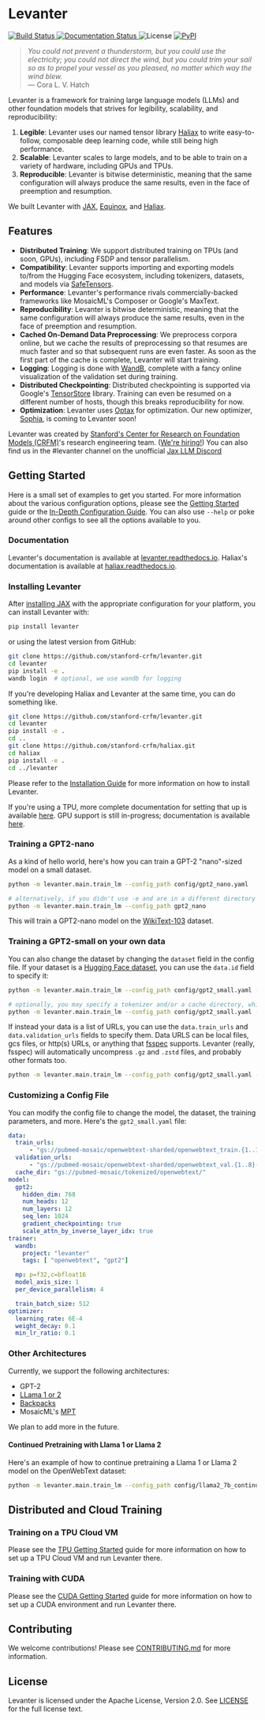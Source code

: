 # Levanter

<a href="https://github.com/stanford-crfm/levanter/actions?query=branch%3Amain++">
    <img alt="Build Status" src="https://img.shields.io/github/actions/workflow/status/stanford-crfm/levanter/run_tests.yaml?branch=main">
</a>
<a href="https://levanter.readthedocs.io/en/latest/?badge=latest">
    <img alt="Documentation Status" src="https://readthedocs.org/projects/levanter/badge/?version=latest">
</a>
<img alt="License" src="https://img.shields.io/github/license/stanford-crfm/levanter?color=blue" />
<a href="https://https://pypi.org/project/levanter/">
    <img alt="PyPI" src="https://img.shields.io/pypi/v/levanter?color=blue" />
</a>


<!--levanter-intro-start-->
> *You could not prevent a thunderstorm, but you could use the electricity; you could not direct the wind, but you could trim your sail so as to propel your vessel as you pleased, no matter which way the wind blew.* <br/>
> — Cora L. V. Hatch

Levanter is a framework for training large language models (LLMs) and other foundation models that strives for legibility, scalability, and reproducibility:

1. **Legible**: Levanter uses our named tensor library [Haliax](https://github.com/stanford-crfm/haliax) to write easy-to-follow, composable deep learning code, while still being high performance.
2. **Scalable**: Levanter scales to large models, and to be able to train on a variety of hardware, including GPUs and TPUs.
3. **Reproducible**: Levanter is bitwise deterministic, meaning that the same configuration will always produce the same results, even in the face of preemption and resumption.

We built Levanter with [JAX](https:://github.com/google/jax), [Equinox](https://github.com/patrick-kidger/equinox),
and [Haliax](https://github.com/stanford-crfm/haliax).

## Features

* **Distributed Training**: We support distributed training on TPUs (and soon, GPUs), including FSDP and tensor parallelism.
* **Compatibility**: Levanter supports importing and exporting models to/from the Hugging Face ecosystem, including tokenizers, datasets, and models via [SafeTensors](https://github.com/huggingface/safetensors).
* **Performance**: Levanter's performance rivals commercially-backed frameworks like MosaicML's Composer or Google's MaxText.
* **Reproducibility**: Levanter is bitwise deterministic, meaning that the same configuration will always produce the same results, even in the face of preemption and resumption.
* **Cached On-Demand Data Preprocessing**: We preprocess corpora online, but we cache the results of preprocessing so
that resumes are much faster and so that subsequent runs are even faster. As soon as the first part of the cache is complete, Levanter will start training.
* **Logging**: Logging is done with [WandB](https://wandb.ai/), complete with a fancy online visualization of the validation set during training.
* **Distributed Checkpointing**: Distributed checkpointing is supported via Google's [TensorStore](https://google.github.io/tensorstore/) library. Training can even be resumed on a different number of hosts, though this breaks reproducibility for now.
* **Optimization**: Levanter uses [Optax](https://github.com/deepmind/optax) for optimization. Our new optimizer, [Sophia](https://arxiv.org/abs/2305.14342), is coming to Levanter soon!

<!--levanter-intro-end-->

Levanter was created by [Stanford's Center for Research on Foundation Models (CRFM)](https://crfm.stanford.edu/)'s research engineering team. ([We're hiring!](https://crfm.stanford.edu/apply.html)) You can also find us in the #levanter channel on the unofficial [Jax LLM Discord](https://discord.gg/CKazXcbbBm)

## Getting Started

Here is a small set of examples to get you started. For more information about the various configuration options,
please see the [Getting Started](./docs/Getting-Started-Training.md) guide or the [In-Depth Configuration Guide](docs/Configuration-Guide.md).
You can also use `--help` or poke around other configs to see all the options available to you.

### Documentation

Levanter's documentation is available at [levanter.readthedocs.io](https://levanter.readthedocs.io/en/latest/).
Haliax's documentation is available at [haliax.readthedocs.io](https://haliax.readthedocs.io/en/latest/).

### Installing Levanter

<!--levanter-installation-start-->

After [installing JAX]((https://github.com/google/jax/blob/main/README.md#installation)) with the appropriate configuration
for your platform, you can install Levanter with:

```bash
pip install levanter
```

or using the latest version from GitHub:

```bash
git clone https://github.com/stanford-crfm/levanter.git
cd levanter
pip install -e .
wandb login  # optional, we use wandb for logging
```

If you're developing Haliax and Levanter at the same time, you can do something like.
```bash
git clone https://github.com/stanford-crfm/levanter.git
cd levanter
pip install -e .
cd ..
git clone https://github.com/stanford-crfm/haliax.git
cd haliax
pip install -e .
cd ../levanter
```


<!--levanter-installation-end-->

Please refer to the [Installation Guide](docs/Installation.md) for more information on how to install Levanter.

If you're using a TPU, more complete documentation for setting that up is available [here](docs/Getting-Started-TPU-VM.md). GPU support is still in-progress; documentation is available [here](docs/Getting-Started-CUDA.md).

<!--levanter-user-guide-start-->

### Training a GPT2-nano

As a kind of hello world, here's how you can train a GPT-2 "nano"-sized model on a small dataset.

```bash
python -m levanter.main.train_lm --config_path config/gpt2_nano.yaml

# alternatively, if you didn't use -e and are in a different directory
python -m levanter.main.train_lm --config_path gpt2_nano
```

This will train a GPT2-nano model on the [WikiText-103](https://blog.einstein.ai/the-wikitext-long-term-dependency-language-modeling-dataset/) dataset.

### Training a GPT2-small on your own data

You can also change the dataset by changing the `dataset` field in the config file.
If your dataset is a [Hugging Face dataset](https://huggingface.co/docs/datasets/loading_datasets.html), you can use the `data.id` field to specify it:

```bash
python -m levanter.main.train_lm --config_path config/gpt2_small.yaml --data.id openwebtext

# optionally, you may specify a tokenizer and/or a cache directory, which may be local or on gcs
python -m levanter.main.train_lm --config_path config/gpt2_small.yaml --data.id openwebtext --data.tokenizer "EleutherAI/gpt-neox-20b" --data.cache_dir "gs://path/to/cache/dir"
```

If instead your data is a list of URLs, you can use the `data.train_urls` and `data.validation_urls` fields to specify them.
Data URLS can be local files, gcs files, or http(s) URLs, or anything that [fsspec](https://filesystem-spec.readthedocs.io/en/latest/) supports.
Levanter (really, fsspec) will automatically uncompress `.gz` and `.zstd` files, and probably other formats too.

```bash
python -m levanter.main.train_lm --config_path config/gpt2_small.yaml --data.train_urls ["https://path/to/train/data_*.jsonl.gz"] --data.validation_urls ["https://path/to/val/data_*.jsonl.gz"]
```

### Customizing a Config File

You can modify the config file to change the model, the dataset, the training parameters, and more. Here's
the `gpt2_small.yaml` file:

```yaml
data:
  train_urls:
      - "gs://pubmed-mosaic/openwebtext-sharded/openwebtext_train.{1..128}-of-128.jsonl.gz"
  validation_urls:
      - "gs://pubmed-mosaic/openwebtext-sharded/openwebtext_val.{1..8}-of-8.jsonl.gz"
  cache_dir: "gs://pubmed-mosaic/tokenized/openwebtext/"
model:
  gpt2:
    hidden_dim: 768
    num_heads: 12
    num_layers: 12
    seq_len: 1024
    gradient_checkpointing: true
    scale_attn_by_inverse_layer_idx: true
trainer:
  wandb:
    project: "levanter"
    tags: [ "openwebtext", "gpt2"]

  mp: p=f32,c=bfloat16
  model_axis_size: 1
  per_device_parallelism: 4

  train_batch_size: 512
optimizer:
  learning_rate: 6E-4
  weight_decay: 0.1
  min_lr_ratio: 0.1
```

### Other Architectures

Currently, we support the following architectures:
* GPT-2
* [LLama 1 or 2](https://ai.meta.com/llama/)
* [Backpacks](http://backpackmodels.science/)
* MosaicML's [MPT](https://www.mosaicml.com/blog/mpt-7b)

We plan to add more in the future.

#### Continued Pretraining with Llama 1 or Llama 2

Here's an example of how to continue pretraining a Llama 1 or Llama 2 model on the OpenWebText dataset:

```bash
python -m levanter.main.train_lm --config_path config/llama2_7b_continued.yaml
```


## Distributed and Cloud Training

### Training on a TPU Cloud VM

Please see the [TPU Getting Started](docs/Getting-Started-TPU-VM.md) guide for more information on how to set up a TPU Cloud VM and run Levanter there.

### Training with CUDA

Please see the [CUDA Getting Started](docs/Getting-Started-CUDA.md) guide for more information on how to set up a CUDA environment and run Levanter there.

<!--levanter-user-guide-end-->

## Contributing

We welcome contributions! Please see [CONTRIBUTING.md](CONTRIBUTING.md) for more information.

## License

Levanter is licensed under the Apache License, Version 2.0. See [LICENSE](LICENSE) for the full license text.
